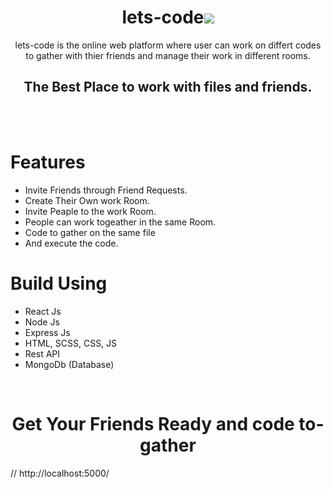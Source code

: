 <h1 align="center">lets-code<img src="./public/one.ico"/></h1>
<p align="center">
lets-code is the online web platform where user can work on differt codes to gather with thier friends and manage their work in different rooms.
<h2 align="center">The Best Place to work with files and friends.</h2>
</p>
<br/>

<br/>

# Features
- Invite Friends through Friend Requests.
- Create Their Own work Room.
- Invite Peaple to the work Room.
- People can work togeather in the same Room.
- Code to gather on the same file
- And execute the code.

# Build Using
- React Js
- Node Js
- Express Js
- HTML, SCSS, CSS, JS
- Rest API
- MongoDb (Database)

<br/>


<h1 align="center">Get Your Friends Ready and code to-gather</h1>

// http://localhost:5000/
